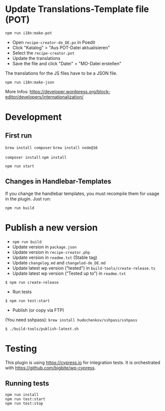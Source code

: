 # Update Translations-Template file (POT)

`npm run i18n:make-pot`

- Open `recipe-creator-de_DE.po` in Poedit
- Click "Katalog" > "Aus POT-Datei aktualisieren"
- Select the `recipe-creator.pot`
- Update the translations
- Save the file and click "Datei" > "MO-Datei erstellen"

The translations for the JS files have to be a JSON file.

`npm run i18n:make-json`

More Infos: https://developer.wordpress.org/block-editor/developers/internationalization/

# Development

## First run

`brew install composer`
`brew install node@16`

`composer install`
`npm install`

`npm run start`

## Changes in Handlebar-Templates

If you change the handlebar templates, you must recompile them for usage in the plugin. Just run:

`npm run build`

# Publish a new version

- `npm run build`
- Update version in `package.json`
- Update version in `recipe-creator.php`
- Update version in `readme.txt` (Stable tag)
- Update `changelog.md` and `changelod-de_DE.md`
- Update latest wp version ("tested") in `build-tools/create-release.ts`
- Update latest wp version ("Tested up to") in `readme.txt`

`$ npm run create-release`

- Run tests

`$ npm run test:start`

- Publish (or copy via FTP)

(You need sshpass): `brew install hudochenkov/sshpass/sshpass`

`$ ./build-tools/publish-latest.sh`

# Testing

This plugin is using https://cypress.io for integration tests.
It is orchestrated with https://github.com/bigbite/wp-cypress.

## Running tests

```
npm run install
npm run test:start
npm run test:stop
```
